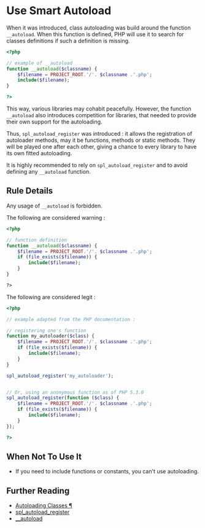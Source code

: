 <!-- PHP Manual -->
# Use Smart Autoload

When it was introduced, class autoloading was build around the function `__autoload`. When this function is defined, PHP will use it to search for classes definitions if such a definition is missing. 

```php
<?php

// example of __autoload
function __autoload($classname) {
    $filename = PROJECT_ROOT.'/'. $classname .'.php';
    include($filename);
}

?>
```
This way, various libraries may cohabit peacefully. However, the function `__autoload` also introduces competition for libraries, that needed to provide their own support for the autoloading. 

Thus, `spl_autoload_register` was introduced : it allows the registration of autoloader methods, may it be functions, methods or static methods. They will be played one after each other, giving a chance to every library to have its own fitted autoloading. 

It is highly recommended to rely on `spl_autoload_register` and to avoid defining any `__autoload` function. 

## Rule Details

Any usage of `__autoload`  is forbidden. 

The following are considered warning : 
```php
<?php

// function definition
function __autoload($classname) {
    $filename = PROJECT_ROOT.'/'. $classname .'.php';
    if (file_exists($filename)) {
	    include($filename);
	}
}

?>
```

The following are considered legit : 

```php
<?php

// example adapted from the PHP documentation : 

// registering one's function
function my_autoloader($class) {
    $filename = PROJECT_ROOT.'/'. $classname .'.php';
    if (file_exists($filename)) {
	    include($filename);
	}
}

spl_autoload_register('my_autoloader');


// Or, using an anonymous function as of PHP 5.3.0
spl_autoload_register(function ($class) {
    $filename = PROJECT_ROOT.'/'. $classname .'.php';
    if (file_exists($filename)) {
	    include($filename);
	}
});

?>
```

## When Not To Use It
* If you need to include functions or constants, you can't use autoloading. 

## Further Reading
* [Autoloading Classes ¶](http://php.net/manual/en/language.oop5.autoload.php)
* [spl\_autoload\_register](http://php.net/manual/en/function.spl-autoload-register.php)
* [\_\_autoload](http://php.net/manual/en/function.autoload.php)
